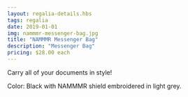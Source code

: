 ```yaml
---
layout: regalia-details.hbs
tags: regalia
date: 2019-01-01
img: nammmr-messenger-bag.jpg
title: "NAMMMR Messenger Bag"
description: "Messenger Bag"
pricing: $28.00 each
---
```

Carry all of your documents in style!

Color: Black with NAMMMR shield embroidered in light grey.
